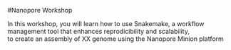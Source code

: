 #Nanopore Workshop

In this workshop, you will learn how to use Snakemake, a workflow management tool that enhances reprodicibility and scalability, \
to create an assembly of XX genome using the Nanopore Minion platform
